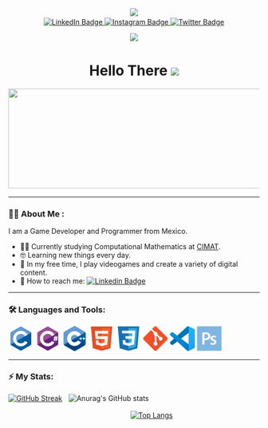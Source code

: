<div id="header" align="center">
  <img src="https://media.giphy.com/media/juua9i2c2fA0AIp2iq/giphy.gif" width="150"/>
  
  <div id="badges">
  <a href="https://www.linkedin.com/in/ivanelromero/">
    <img src="https://img.shields.io/badge/LinkedIn-darkblue?style=for-the-badge&logo=linkedin&logoColor=white" alt="LinkedIn Badge"/>
  </a>
  <a href="https://www.instagram.com/rom3ro_dev/">
    <img src="https://img.shields.io/badge/Instagram-orange?style=for-the-badge&logo=instagram&logoColor=white" alt="Instagram Badge"/>
  </a>
  <a href="https://twitter.com/Rom3roDev">
    <img src="https://img.shields.io/badge/Twitter-blue?style=for-the-badge&logo=twitter&logoColor=white" alt="Twitter Badge"/>
  </a>
</div>

![](https://komarev.com/ghpvc/?username=IvanRomeroDev&color=blueviolet&style=for-the-badge&label=PROFILE+VIEWS:)

<h1>
  Hello There
  <img src="https://media.giphy.com/media/LmlBSpCbZTNfNoWrtb/giphy.gif" width="50px"/>
</h1>
</div>

<div align="center">
  <img src="https://media.giphy.com/media/1C8bHHJturSx2/giphy.gif" width="800" height="200"/>
</div>

---

### 👨‍💻 About Me :

I am a Game Developer and Programmer from Mexico.

- 👨‍🎓 Currently studying Computational Mathematics at <a href="https://www.cimat.mx">CIMAT</a>.
- 🤓 Learning new things every day.
- 🍕 In my free time, I play videogames and create a variety of digital content.
- 🔎 How to reach me: [![Linkedin Badge](https://img.shields.io/badge/-RomeroDev-darkblue?style=flat&logo=Linkedin&logoColor=white)](https://www.linkedin.com/in/ivanelromero/)

---

### 🛠️ Languages and Tools:

<div>
<img src="https://github.com/devicons/devicon/blob/master/icons/c/c-original.svg" alt="C" width="50" height="50">
<img src="https://github.com/devicons/devicon/blob/master/icons/csharp/csharp-original.svg" alt="C#" width="50" height="50">
<img src="https://github.com/devicons/devicon/blob/master/icons/cplusplus/cplusplus-original.svg" alt="C++" width="50" height="50">
<img src="https://github.com/devicons/devicon/blob/master/icons/html5/html5-original.svg" alt="HTML5" width="50" height="50">
<img src="https://github.com/devicons/devicon/blob/master/icons/css3/css3-original.svg" alt="CSS" width="50" height="50">
<img src="https://github.com/devicons/devicon/blob/master/icons/git/git-original.svg" alt="Git" width="50" height="50">
<img src="https://github.com/devicons/devicon/blob/master/icons/vscode/vscode-original.svg" alt="VSCode" width="50" height="50">
<img src="https://github.com/devicons/devicon/blob/master/icons/photoshop/photoshop-plain.svg" alt="Ps" width="50" height="50">
</div>

---

### ⚡ My Stats:

[![GitHub Streak](http://github-readme-streak-stats.herokuapp.com?user=IvanRomeroDev&theme=modern-lilac2&hide_border=true&date_format=M%20j%5B%2C%20Y%5D)](https://git.io/streak-stats)ㅤ![Anurag's GitHub stats](https://github-readme-stats.vercel.app/api?username=IvanRomeroDev&show_icons=true&theme=material-palenight&hide_border=true)

ㅤㅤㅤㅤㅤㅤㅤㅤㅤㅤㅤㅤㅤㅤㅤㅤㅤㅤㅤ[![Top Langs](https://github-readme-stats.vercel.app/api/top-langs/?username=IvanRomeroDev&layout=compact&theme=material-palenight)](https://github.com/anuraghazra/github-readme-stats)
